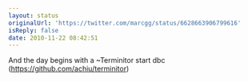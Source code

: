 ```yaml
---
layout: status
originalUrl: 'https://twitter.com/marcgg/status/6628663906799616'
isReply: false
date: 2010-11-22 08:42:51
---
```


And the day begins with a ~Terminitor start dbc (https://github.com/achiu/terminitor)
